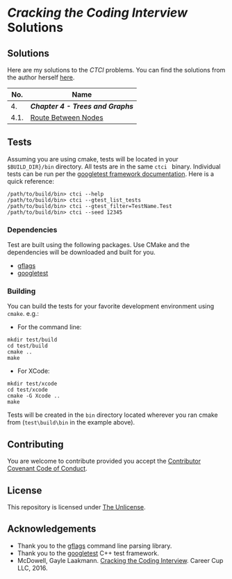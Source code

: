 # *Cracking the Coding Interview* Solutions

## Solutions

Here are my solutions to the *CTCI* problems.  You can find the solutions from the author herself [here](http://www.crackingthecodinginterview.com/solutions.html).

No.  | Name           
---  | ---------------
4.   | ***Chapter 4 - Trees and Graphs***
4.1. | [Route Between Nodes](src/routeBetweenNodes.cpp) 

<!--
| *Lesson Template* | |
// 90-100% Green
// 80-89% - Blue
// 70-79% - Yellow
// 60-69% - Orange
// <60% - Red
[]().[cpp]() | ![](https://img.shields.io/badge/D-easy-green.svg)
[]().[cpp]() | ![](https://img.shields.io/badge/D-medium-yellow.svg)
[]().[cpp]() | ![](https://img.shields.io/badge/D-hard-red.svg)
-->

## Tests
Assuming you are using cmake, tests will be located in your `$BUILD_DIR}/bin` directory.  All tests are in the same `ctci ` binary.  Individual tests can be run per the [googletest framework documentation](https://github.com/google/googletest/blob/master/googletest/docs/advanced.md#running-test-programs-advanced-options).  Here is a quick reference:

```
/path/to/build/bin> ctci --help
/path/to/build/bin> ctci --gtest_list_tests
/path/to/build/bin> ctci --gtest_filter=TestName.Test
/path/to/build/bin> ctci --seed 12345
```

### Dependencies

Test are built using the following packages.  Use CMake and the dependencies will be downloaded and built for you.

* [gflags](https://gflags.github.io/gflags/) 
* [googletest](https://github.com/google/googletest) 


### Building
You can build the tests for your favorite development environment using `cmake`.  e.g.:

* For the command line:

```shell
mkdir test/build
cd test/build
cmake ..
make
```

* For XCode:

```shell
mkdir test/xcode
cd test/xcode
cmake -G Xcode ..
make
```


Tests will be created in the `bin` directory located wherever you ran cmake from (`test\build\bin` in the example above).

## Contributing
You are welcome to contribute provided you accept the [Contributor Covenant Code of Conduct](CONTRIBUTING.md).

## License
This repository is licensed under [The Unlicense](LICENSE.md).

## Acknowledgements
* Thank you to the [gflags](https://gflags.github.io/gflags/) command line parsing library.
* Thank you to the [googletest](https://github.com/google/googletest) C++ test framework.
* McDowell, Gayle Laakmann. [Cracking the Coding Interview](https://www.amazon.com/dp/0984782850/ref=cm_sw_em_r_mt_dp_U_F-JoCbXAJE3MH).  Career Cup LLC, 2016.  
